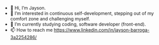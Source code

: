- 👋 Hi, I’m Jayson.
- 👀 I’m interested in continuous self-development, stepping out of my comfort zone and challenging myself. 
- 🌱 I’m currently studying coding, software developer (front-end).
- 📫 How to reach me https://www.linkedin.com/in/jayson-barroga-3a2254286/
